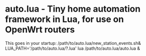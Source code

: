 # auto.lua - Tiny home automation framework in Lua, for use on OpenWrt routers

This goes in your startup:
/path/to/auto.lua/new_station_events.sh&
LUA_PATH='/path/to/auto.lua/?.lua' lua /path/to/auto.lua/auto.lua &
